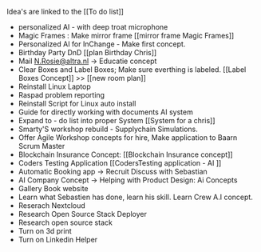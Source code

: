 Idea's are linked to the [[To do list]]

- personalized AI - with deep troat microphone
- Magic Frames : Make mirror frame [[mirror frame Magic Frames]]
- Personalized AI for InChange - Make first concept. 
- Birthday Party DnD [[plan Birthday Chris]]
- Mail N.Rosie@altra.nl -> Educatie concept
- Clear Boxes and Label Boxes; Make sure everthing is labeled. [[Label Boxes Concept]] >> [[new room plan]]
- Reinstall Linux Laptop
- Raspad problem reporting
- Reinstall Script for Linux auto install
- Guide for directly working with documents AI system
- Expand to - do list into proper System [[System for a chris]]
- Smarty'S workshop rebuild - Supplychain Simulations. 
- Offer Agile Workshop concepts for hire, Make application to Baarn Scrum Master
- Blockchain Insurance Concept: [[Blockchain Insurance concept]]
- Coders Testing Application [[CodersTesting application - AI ]]
- Automatic Booking app -> Recruit Discuss with Sebastian
- AI Company Concept -> Helping with Product Design: Ai Concepts
- Gallery Book website
- Learn what Sebastien has done, learn his skill. Learn Crew A.I concept.
- Reserach Nextcloud
- Research Open Source Stack Deployer
- Research open source stack
- Turn on 3d print
- Turn on Linkedin Helper


